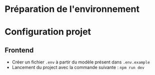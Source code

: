 # Préparation de l'environnement
# Configuration projet
## Frontend
- Créer un fichier `.env` à partir du modèle présent dans `.env.example`
- Lancement du project avec la commande suivante : `npm run dev`